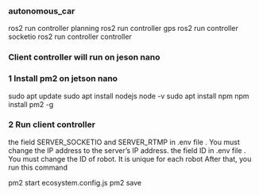 ### autonomous_car
ros2 run controller planning
ros2 run controller gps
ros2 run controller socketio
ros2 run controller controller

### Client controller will run on jeson nano 

### 1 Install pm2 on jetson nano 
sudo apt update
sudo apt install nodejs
node -v
sudo apt install npm
npm install pm2 -g

### 2 Run client controller 

the field SERVER_SOCKETIO and SERVER_RTMP in .env file . You must change the IP address to the server’s IP address. 
the field ID in .env file . You must change the ID of robot. It is unique for each robot 
After that, you run this command 

pm2 start ecosystem.config.js
pm2 save
